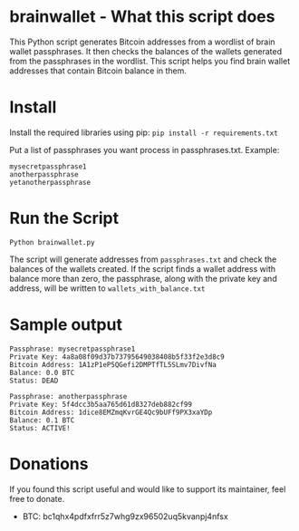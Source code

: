 # brainwallet - What this script does
This Python script generates Bitcoin addresses from a wordlist of brain wallet passphrases. It then checks the balances of the wallets generated from the passphrases in the wordlist. This script helps you find brain wallet addresses that contain Bitcoin balance in them.


# Install
Install the required libraries using pip:
```pip install -r requirements.txt```

Put a list of passphrases you want process in passphrases.txt. Example:
```
mysecretpassphrase1
anotherpassphrase
yetanotherpassphrase
```

# Run the Script
```Python brainwallet.py```

The script will generate addresses from ```passphrases.txt``` and check the balances of the wallets created. If the script finds a wallet address with balance more than zero, the passphrase, along with the private key and address, will be written to ```wallets_with_balance.txt```

# Sample output
```
Passphrase: mysecretpassphrase1
Private Key: 4a8a08f09d37b73795649038408b5f33f2e3d8c9
Bitcoin Address: 1A1zP1eP5QGefi2DMPTfTL5SLmv7DivfNa
Balance: 0.0 BTC
Status: DEAD

Passphrase: anotherpassphrase
Private Key: 5f4dcc3b5aa765d61d8327deb882cf99
Bitcoin Address: 1dice8EMZmqKvrGE4Qc9bUFf9PX3xaYDp
Balance: 0.1 BTC
Status: ACTIVE!
```

# Donations
If you found this script useful and would like to support its maintainer, feel free to donate.
- BTC: bc1qhx4pdfxfrr5z7whg9zx96502uq5kvanpj4nfsx
